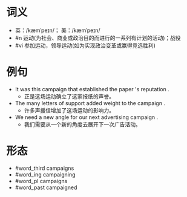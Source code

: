# 词义
- 英：/kæmˈpeɪn/； 美：/kæmˈpeɪn/
- #n 运动(为社会、商业或政治目的而进行的一系列有计划的活动)；战役
- #vi 参加运动，领导运动(如为实现政治变革或赢得竞选胜利)
# 例句
- It was this campaign that established the paper 's reputation .
	- 正是这场运动确立了这家报纸的声誉。
- The many letters of support added weight to the campaign .
	- 许多声援信增加了这场运动的影响力。
- We need a new angle for our next advertising campaign .
	- 我们需要从一个新的角度去展开下一次广告活动。
# 形态
- #word_third campaigns
- #word_ing campaigning
- #word_pl campaigns
- #word_past campaigned

